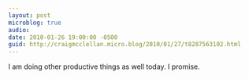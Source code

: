 ```yaml
---
layout: post
microblog: true
audio: 
date: 2010-01-26 19:00:00 -0500
guid: http://craigmcclellan.micro.blog/2010/01/27/t8287563102.html
---
```

I am doing other productive things as well today.  I promise.
